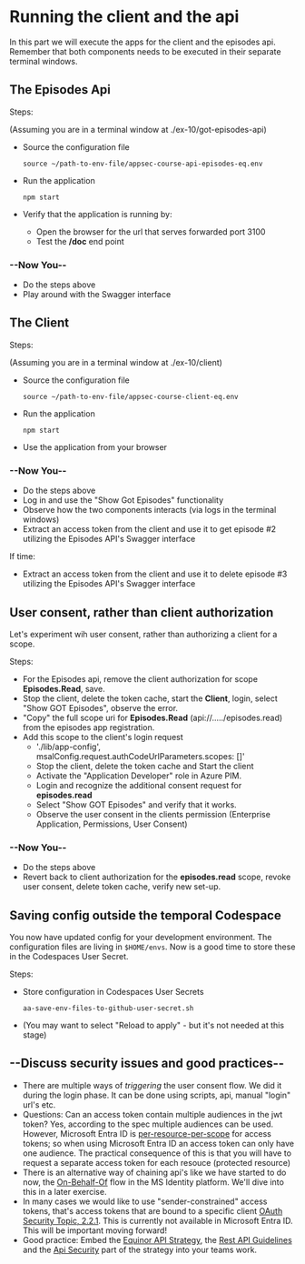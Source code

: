 # Running the client and the api

In this part we will execute the apps for the client and the episodes api. Remember that both components needs to be executed in their separate terminal windows.


## The Episodes Api

Steps:

(Assuming you are in a terminal window at ./ex-10/got-episodes-api)
  
* Source the configuration file

    ```shell
    source ~/path-to-env-file/appsec-course-api-episodes-eq.env 
    ```

* Run the application 

    ```shell
    npm start 
    ```

* Verify that the application is running by:
  * Open the browser for the url that serves forwarded port 3100
  * Test the **/doc** end point

### --Now You--

* Do the steps above
* Play around with the Swagger interface


## The Client


Steps:

(Assuming you are in a terminal window at ./ex-10/client)
  
* Source the configuration file

    ```shell
    source ~/path-to-env-file/appsec-course-client-eq.env
    ```

* Run the application
  
    ```shell
    npm start 
    ```

* Use the application from your browser

### --Now You--

* Do the steps above
* Log in and use the "Show Got Episodes" functionality
* Observe how the two components interacts (via logs in the terminal windows)
* Extract an access token from the client and use it to get episode #2 utilizing the Episodes API's Swagger interface

If time:
* Extract an access token from the client and use it to delete episode #3 utilizing the Episodes API's Swagger interface
  

## User consent, rather than client authorization

Let's experiment wih user consent, rather than authorizing a client for a scope.

Steps:

* For the Episodes api, remove the client authorization for scope **Episodes.Read**, save.
* Stop the client, delete the token cache, start the **Client**, login, select "Show GOT Episodes", observe the error.
* "Copy" the full scope uri for **Episodes.Read** (api://...../episodes.read) from the episodes app registration.
* Add this scope to the client's login request
  * './lib/app-config', msalConfig.request.authCodeUrlParameters.scopes: []'
  * Stop the client, delete the token cache and Start the client
  * Activate the "Application Developer" role in Azure PIM.
  * Login and recognize the additional consent request for **episodes.read**
  * Select "Show GOT Episodes" and verify that it works.
  * Observe the user consent in the clients permission (Enterprise Application, Permissions, User Consent)

### --Now You--

* Do the steps above
* Revert back to client authorization for the **episodes.read** scope, revoke user consent, delete token cache, verify new set-up.

## Saving config outside the temporal Codespace

You now have updated config for your development environment. The configuration files are living in `$HOME/envs`. Now is a good time to store these in the Codespaces User Secret.

Steps:

* Store configuration in Codespaces User Secrets
  ```shell
  aa-save-env-files-to-github-user-secret.sh
  ```
* (You may want to select "Reload to apply" - but it's not needed at this stage)

## --Discuss security issues and good practices--

* There are multiple ways of *triggering* the user consent flow. We did it during the login phase. It can be done using scripts, api, manual "login" url's etc.
* Questions: Can an access token contain multiple audiences in the jwt token? Yes, according to the spec multiple audiences can be used. However, Microsoft Entra ID is [per-resource-per-scope](https://github.com/AzureAD/microsoft-authentication-library-for-js/blob/dev/lib/msal-browser/docs/resources-and-scopes.md) for access tokens; so when using Microsoft Entra ID an access token can only have one audience. The practical consequence of this is that you will have to request a separate access token for each resouce (protected resource)
* There is an alternative way of chaining api's like we have started to do now, the [On-Behalf-Of](https://docs.microsoft.com/en-us/azure/active-directory/develop/v2-oauth2-on-behalf-of-flow) flow in the MS Identity platform. We'll dive into this in a later exercise.
* In many cases we would like to use "sender-constrained" access tokens, that's access tokens that are bound to a specific client [OAuth Security Topic, 2.2.1](https://datatracker.ietf.org/doc/html/draft-ietf-oauth-security-topics#section-2.2.1). This is currently not available in Microsoft Entra ID. This will be important moving forward!
* Good practice: Embed the [Equinor API Strategy](https://github.com/equinor/api-strategy), the [Rest API Guidelines](https://github.com/equinor/api-strategy/blob/master/docs/rest_guidelines.md) and the [Api Security](https://github.com/equinor/api-strategy/blob/master/docs/strategy.md#api-security) part of the strategy into your teams work.
